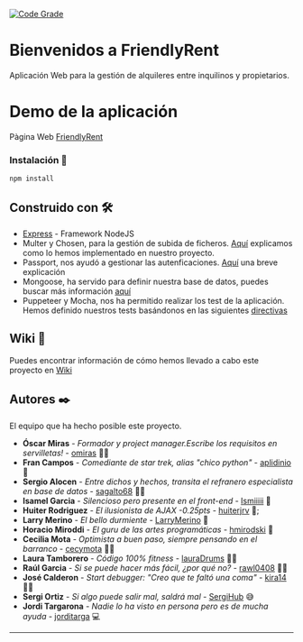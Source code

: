 [![Code Grade](https://www.code-inspector.com/project/11943/score/svg)](https://www.code-inspector.com)


# Bienvenidos a FriendlyRent

Aplicación Web para la gestión de alquileres entre inquilinos y propietarios.

# Demo de la aplicación

Pàgina Web [FriendlyRent](https://sheltered-refuge-60050.herokuapp.com/)

### Instalación 🔧

`npm install`

## Construido con 🛠️

* [Express](https://www.npmjs.com/package/express) - Framework NodeJS
* Multer y Chosen, para la gestión de subida de ficheros. [Aquí](https://github.com/FOAP-NETMIND-PROMOCIO-2020/friendlyrent/issues/57#issuecomment-670831268) explicamos como lo hemos implementado en nuestro proyecto. 
* Passport, nos ayudó a gestionar las autenficaciones. [Aquí](https://github.com/FOAP-NETMIND-PROMOCIO-2020/friendlyrent/issues/16#issuecomment-660255781) una breve explicación
* Mongoose, ha servido para definir nuestra base de datos, puedes buscar más información [aquí](https://github.com/FOAP-NETMIND-PROMOCIO-2020/friendlyrent/issues/54#issuecomment-670090510)
* Puppeteer y Mocha, nos ha permitido realizar los test de la aplicación. Hemos definido nuestros tests basándonos en las siguientes [directivas](https://github.com/FOAP-NETMIND-PROMOCIO-2020/friendlyrent/issues/59#issue-672995120)

## Wiki 📖

Puedes encontrar información de cómo hemos llevado a cabo este proyecto en [Wiki](https://github.com/FOAP-NETMIND-PROMOCIO-2020/friendlyrent/wiki)


## Autores ✒️

El equipo que ha hecho posible este proyecto.

* **Óscar Miras** - *Formador y project manager.Escribe los requisitos en servilletas!* - [omiras](https://omiras.github.io/) &#129497;&#127996;
* **Fran Campos** - *Comediante de star trek, alias "chico python"* - [aplidinio](https://github.com/aplidinio) &#128013;
* **Sergio Alocen** - *Entre dichos y hechos, transita el refranero especialista en base de datos* - [sagalto68](https://github.com/aplidinio) &#129337;&#127995;
* **Isamel Garcia** - *Silencioso pero presente en el front-end* - [Ismiiiii](https://github.com/Ismiiiii) &#128586;
* **Huiter Rodriguez** - *El ilusionista de AJAX -0.25pts* - [huiterjrv](https://github.com/huiterjrv) &#128585;;
* **Larry Merino** - *El bello durmiente* - [LarryMerino](https://github.com/LarryMerino) &#128584;
* **Horacio Miroddi** - *El guru de las artes programáticas* - [hmirodski](https://github.com/hmirodski) &#128302;
* **Cecilia Mota** - *Optimista a buen paso, siempre pensando en el barranco* - [cecymota](https://github.com/cecymota) &#128591;&#127995;
* **Laura Tamborero** - *Código 100% fitness* - [lauraDrums](https://github.com/lauraDrums) &#129336;&#127995;
* **Raúl Garcia** - *Si se puede hacer más fácil, ¿por qué no?* - [rawl0408](https://github.com/rawl0408) &#129333;&#127995;
* **José Calderon** - *Start debugger: "Creo que te faltó una coma"* - [kira14](https://github.com/kira14) &#128373;&#127995;
* **Sergi Ortiz** - *Si algo puede salir mal, saldrá mal* - [SergiHub](https://github.com/SergiHub) &#128517;
* **Jordi Targarona** - *Nadie lo ha visto en persona pero es de mucha ayuda* - [jorditarga](https://github.com/jorditarga) &#128187;

---
